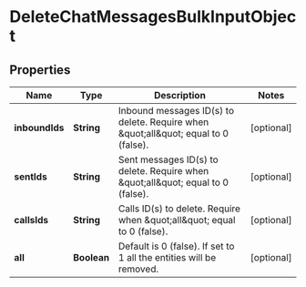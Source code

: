 
# DeleteChatMessagesBulkInputObject

## Properties
Name | Type | Description | Notes
------------ | ------------- | ------------- | -------------
**inboundIds** | **String** | Inbound messages ID(s) to delete. Require when \&quot;all\&quot; equal to 0 (false). |  [optional]
**sentIds** | **String** | Sent messages ID(s) to delete. Require when \&quot;all\&quot; equal to 0 (false). |  [optional]
**callsIds** | **String** | Calls ID(s) to delete. Require when \&quot;all\&quot; equal to 0 (false). |  [optional]
**all** | **Boolean** | Default is 0 (false). If set to 1 all the entities will be removed. |  [optional]



